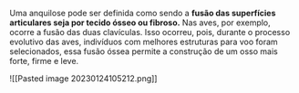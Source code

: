 Uma anquilose pode ser definida como sendo a **fusão das superfícies articulares seja por tecido ósseo ou fibroso.** Nas aves, por exemplo, ocorre a fusão das duas clavículas. Isso ocorreu, pois, durante o processo evolutivo das aves, indivíduos com melhores estruturas para voo foram selecionados, essa fusão óssea permite a construção de um osso mais forte, firme e leve.

![[Pasted image 20230124105212.png]]